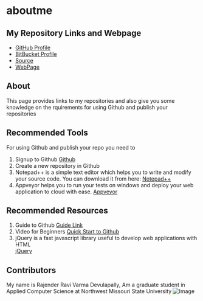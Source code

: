 # aboutme

## My Repository Links and Webpage
- [GitHub Profile](https://github.com/RavivarmaDevulapally)
- [BitBucket Profile](https://bitbucket.org/ravivarmadevulapally)
- [Source](https://github.com/RavivarmaDevulapally/aboutme)
- [WebPage](https://ravivarmadevulapally.github.io/aboutme)

## About
This page provides links to my repositories and also give you some knowledge on the rquirements for using Github and publish your repositories

## Recommended Tools
For using Github and publish your repo you need to 
1. Signup to Github [Github](https://github.com/)
1. Create a new repository in Github
1. Notepad++ is a simple text editor which helps you to write and modify your source code. You can download it from here:
	[Notepad++](https://notepad-plus-plus.org/download/v7.6.2.html)
1. Appveyor helps you to run your tests on windows and deploy your web application to cloud with ease. 
	[Appveyor](https://github.com/marketplace/appveyor)

## Recommended Resources
1. Guide to Github [Guide Link](https://guides.github.com/)
1. Video for Beginners 
	[Quick Start to Github](https://resources.github.com/webcasts/Quick-start-guide-to-GitHub)
1. jQuery is a fast javascript library useful to develop web applications with HTML  
	[jQuery](https://jquery.com/) 	  

## Contributors
My name is Rajender Ravi Varma Devulapally, Am a graduate student in Applied Computer Science at Northwest Missouri State University
![Image](http://news.bbcimg.co.uk/news/special/2015/newsspec_10077/content/english/img/1024/future_of_news.jpg)
